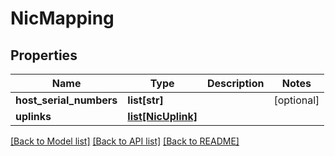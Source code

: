 # NicMapping

## Properties
Name | Type | Description | Notes
------------ | ------------- | ------------- | -------------
**host_serial_numbers** | **list[str]** |  | [optional] 
**uplinks** | [**list[NicUplink]**](NicUplink.md) |  | 

[[Back to Model list]](../README.md#documentation-for-models) [[Back to API list]](../README.md#documentation-for-api-endpoints) [[Back to README]](../README.md)


